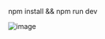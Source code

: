 npm install &&
npm run dev

![image](https://github.com/omanramalho42/spacex/assets/64960771/e4dec99b-7f4b-4421-a939-dcdcc01a9093)
